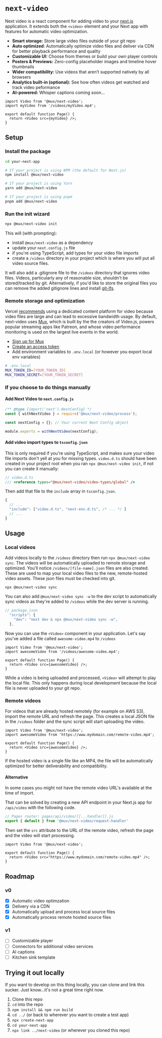 # `next-video`

Next video is a react component for adding video to your [next.js](https://github.com/vercel/next.js) application. It extends both the `<video>` element and your Next app with features for automatic video optimization.

- **Smart storage:** Store large video files outside of your git repo
- **Auto optimized**: Automatically optimize video files and deliver via CDN for better playback performance and quality
- **Customizable UI:** Choose from themes or build your own player controls
- **Posters & Previews:** Zero-config placeholder images and timeline hover thumbnails
- **Wider compatibility:** Use videos that aren’t supported natively by all browsers
- **Analytics built-in (optional):** See how often videos get watched and track video peformance
- **AI-powered:** Whisper captions coming soon...

```tsx
import Video from '@mux/next-video';
import myVideo from '/videos/myVideo.mp4';

export default function Page() {
  return <Video src={myVideo} />;
}
```

## Setup

### Install the package

```bash
cd your-next-app

# If your project is using NPM (the default for Next.js)
npm install @mux/next-video

# If your project is using Yarn
yarn add @mux/next-video

# If your project is using pnpm
pnpm add @mux/next-video
```

### Run the init wizard

```bash
npx @mux/next-video init
```

This will (with prompting):

- install `@mux/next-video` as a dependency
- update your `next.config.js` file
- if you're using TypeScript, add types for your video file imports
- create a `/videos` directory in your project which is where you will put all video source files.

It will also add a .gitignore file to the `/videos` directory that ignores video files. Videos, particularly any of reasonable size, shouldn't be stored/tracked by git. Alternatively, if you'd like to store the original files you can remove the added gitignore lines and install [git-lfs](https://git-lfs.github.com/).

### Remote storage and optimization

Vercel [recommends](https://vercel.com/guides/best-practices-for-hosting-videos-on-vercel-nextjs-mp4-gif) using a dedicated content platform for video because video files are large and can lead to excessive bandwidth usage. By default, next-video uses [Mux](https://mux.com), which is built by the the creators of Video.js, powers popular streaming apps like Patreon, and whose video performance monitoring is used on the largest live events in the world.

- [Sign up for Mux](https://dashboard.mux.com/signup)
- [Create an access token](https://dashboard.mux.com/settings/access-tokens#create)
- Add environment variables to `.env.local` (or however you export local env variables)

```bash
# .env.local
MUX_TOKEN_ID=[YOUR_TOKEN_ID]
MUX_TOKEN_SECRET=[YOUR_TOKEN_SECRET]
```

### If you choose to do things manually

#### Add Next Video to `next.config.js`

```js
/** @type {import('next').NextConfig} */
const { withNextVideo } = require('@mux/next-video/process');

const nextConfig = {}; // Your current Next Config object

module.exports = withNextVideo(nextConfig);
```

#### Add video import types to `tsconfig.json`

This is only required if you're using TypeScript, and makes sure your video file imports don't yell at you for missing types. `video.d.ts` should have been created in your project root when you ran `npx @mux/next-video init`, if not you can create it manually:

```ts
// video.d.ts
/// <reference types="@mux/next-video/video-types/global" />
```

Then add that file to the `include` array in `tsconfig.json`.

```js
{
  // ...
  "include": ["video.d.ts", "next-env.d.ts", /* ... */ ]
  // ...
}
```

## Usage

### Local videos

Add videos locally to the `/videos` directory then run `npx @mux/next-video sync`. The videos will be automatically uploaded to remote storage and optimized. You'll notice `/videos/[file-name].json` files are also created. These are used to map your local video files to the new, remote-hosted video assets. These json files must be checked into git.

```
npx @mux/next-video sync
```

You can also add `@mux/next-video sync -w` to the dev script to automatically sync videos as they're added to `/videos` while the dev server is running.

```js
// package.json
  "scripts": {
    "dev": "next dev & npx @mux/next-video sync -w",
  },
```

Now you can use the `<Video>` component in your application. Let's say you've added a file called `awesome-video.mp4` to `/videos`

```tsx
import Video from '@mux/next-video';
import awesomeVideo from '/videos/awesome-video.mp4';

export default function Page() {
  return <Video src={awesomeVideo} />;
}
```

While a video is being uploaded and processed, `<Video>` will attempt to play the local file. This only happens during local development because the local file is never uploaded to your git repo.

### Remote videos

For videos that are already hosted remotely (for example on AWS S3), import the remote URL and refresh the page.
This creates a local JSON file in the `/videos` folder and the sync script will start uploading the video.

```tsx
import Video from '@mux/next-video';
import awesomeVideo from 'https://www.mydomain.com/remote-video.mp4';

export default function Page() {
  return <Video src={awesomeVideo} />;
}
```

If the hosted video is a single file like an MP4, the file will be automatically optimized for better deliverability and compatibility.

#### Alternative

In some cases you might not have the remote video URL's available at the time of import.

That can be solved by creating a new API endpoint in your Next.js app for `/api/video` with the following code.

```js
// Pages router: pages/api/video/[[...handler]].js
export { default } from '@mux/next-video/request-handler'
```

Then set the `src` attribute to the URL of the remote video, refresh the page and the video will start processing.

```tsx
import Video from '@mux/next-video';

export default function Page() {
  return <Video src="https://www.mydomain.com/remote-video.mp4" />;
}
```

## Roadmap

### v0

- [x] Automatic video optimzation
- [x] Delivery via a CDN
- [x] Automatically upload and process local source files
- [x] Automatically process remote hosted source files

### v1

- [ ] Customizable player
- [ ] Connectors for additional video services
- [ ] AI captions
- [ ] Kitchen sink template

## Trying it out locally

If you want to develop on this thing locally, you can clone and link this sucker. Just know...it's not a great time right now.

1. Clone this repo
1. `cd` into the repo
1. `npm install && npm run build`
1. `cd ../` (or back to wherever you want to create a test app)
1. `npx create-next-app`
1. `cd your-next-app`
1. `npx link ../next-video` (or wherever you cloned this repo)

